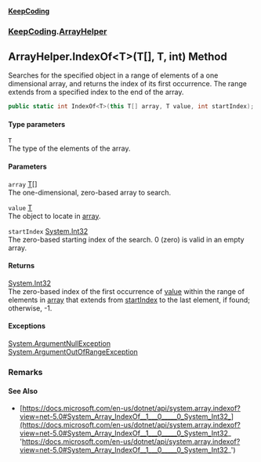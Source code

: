 #### [KeepCoding](index.md 'index')
### [KeepCoding](KeepCoding.md 'KeepCoding').[ArrayHelper](ArrayHelper.md 'KeepCoding.ArrayHelper')
## ArrayHelper.IndexOf&lt;T&gt;(T[], T, int) Method
Searches for the specified object in a range of elements of a one dimensional array, and returns the index of its first occurrence. The range extends from a specified index to the end of the array.  
```csharp
public static int IndexOf<T>(this T[] array, T value, int startIndex);
```
#### Type parameters
<a name='KeepCoding_ArrayHelper_IndexOf_T_(T___T_int)_T'></a>
`T`  
The type of the elements of the array.
  
#### Parameters
<a name='KeepCoding_ArrayHelper_IndexOf_T_(T___T_int)_array'></a>
`array` [T](ArrayHelper_IndexOf_d4I83tcOKGUvD+etNIxd1Q.md#KeepCoding_ArrayHelper_IndexOf_T_(T___T_int)_T 'KeepCoding.ArrayHelper.IndexOf&lt;T&gt;(T[], T, int).T')[[]](https://docs.microsoft.com/en-us/dotnet/api/System.Array 'System.Array')  
The one-dimensional, zero-based array to search.
  
<a name='KeepCoding_ArrayHelper_IndexOf_T_(T___T_int)_value'></a>
`value` [T](ArrayHelper_IndexOf_d4I83tcOKGUvD+etNIxd1Q.md#KeepCoding_ArrayHelper_IndexOf_T_(T___T_int)_T 'KeepCoding.ArrayHelper.IndexOf&lt;T&gt;(T[], T, int).T')  
The object to locate in [array](ArrayHelper_IndexOf_d4I83tcOKGUvD+etNIxd1Q.md#KeepCoding_ArrayHelper_IndexOf_T_(T___T_int)_array 'KeepCoding.ArrayHelper.IndexOf&lt;T&gt;(T[], T, int).array').
  
<a name='KeepCoding_ArrayHelper_IndexOf_T_(T___T_int)_startIndex'></a>
`startIndex` [System.Int32](https://docs.microsoft.com/en-us/dotnet/api/System.Int32 'System.Int32')  
The zero-based starting index of the search. 0 (zero) is valid in an empty array.
  
#### Returns
[System.Int32](https://docs.microsoft.com/en-us/dotnet/api/System.Int32 'System.Int32')  
The zero-based index of the first occurrence of [value](ArrayHelper_IndexOf_d4I83tcOKGUvD+etNIxd1Q.md#KeepCoding_ArrayHelper_IndexOf_T_(T___T_int)_value 'KeepCoding.ArrayHelper.IndexOf&lt;T&gt;(T[], T, int).value') within the range of elements in [array](ArrayHelper_IndexOf_d4I83tcOKGUvD+etNIxd1Q.md#KeepCoding_ArrayHelper_IndexOf_T_(T___T_int)_array 'KeepCoding.ArrayHelper.IndexOf&lt;T&gt;(T[], T, int).array') that extends from [startIndex](ArrayHelper_IndexOf_d4I83tcOKGUvD+etNIxd1Q.md#KeepCoding_ArrayHelper_IndexOf_T_(T___T_int)_startIndex 'KeepCoding.ArrayHelper.IndexOf&lt;T&gt;(T[], T, int).startIndex') to the last element, if found; otherwise, -1.
#### Exceptions
[System.ArgumentNullException](https://docs.microsoft.com/en-us/dotnet/api/System.ArgumentNullException 'System.ArgumentNullException')  
[System.ArgumentOutOfRangeException](https://docs.microsoft.com/en-us/dotnet/api/System.ArgumentOutOfRangeException 'System.ArgumentOutOfRangeException')  
### Remarks
#### See Also
- [https://docs.microsoft.com/en-us/dotnet/api/system.array.indexof?view=net-5.0#System_Array_IndexOf__1___0_____0_System_Int32_](https://docs.microsoft.com/en-us/dotnet/api/system.array.indexof?view=net-5.0#System_Array_IndexOf__1___0_____0_System_Int32_ 'https://docs.microsoft.com/en-us/dotnet/api/system.array.indexof?view=net-5.0#System_Array_IndexOf__1___0_____0_System_Int32_')
